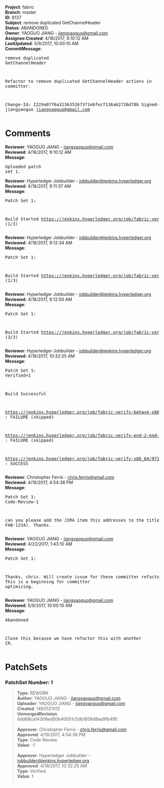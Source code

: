 <strong>Project</strong>: fabric</br><strong>Branch</strong>: master<br><strong>ID</strong>: 8137<br><strong>Subject</strong>: remove duplicated GetChannelHeader<br><strong>Status</strong>: ABANDONED<br><strong>Owner</strong>: YAOGUO JIANG - jiangyaoguo@gmail.com<br><strong>Assignee</strong>:<strong>Created</strong>: 4/18/2017, 9:10:12 AM<br><strong>LastUpdated</strong>: 5/9/2017, 10:00:10 AM<br><strong>CommitMessage</strong>:<br><pre>remove duplicated GetChannelHeader

Refactor to remove duplicated GetChannelHeader actions in
committer.

Change-Id: I229a0776a3136352673f1ebfecf136a62726d78b
Signed-off-by: jiangyaoguo <jiangyaoguo@gmail.com>
</pre><h1>Comments</h1><strong>Reviewer</strong>: YAOGUO JIANG - jiangyaoguo@gmail.com<br><strong>Reviewed</strong>: 4/18/2017, 9:10:12 AM<br><strong>Message</strong>: <pre>Uploaded patch set 1.</pre><strong>Reviewer</strong>: Hyperledger Jobbuilder - jobbuilder@jenkins.hyperledger.org<br><strong>Reviewed</strong>: 4/18/2017, 9:11:37 AM<br><strong>Message</strong>: <pre>Patch Set 1:

Build Started https://jenkins.hyperledger.org/job/fabric-verify-behave-x86_64/3787/ (1/3)</pre><strong>Reviewer</strong>: Hyperledger Jobbuilder - jobbuilder@jenkins.hyperledger.org<br><strong>Reviewed</strong>: 4/18/2017, 9:12:34 AM<br><strong>Message</strong>: <pre>Patch Set 1:

Build Started https://jenkins.hyperledger.org/job/fabric-verify-x86_64/9719/ (2/3)</pre><strong>Reviewer</strong>: Hyperledger Jobbuilder - jobbuilder@jenkins.hyperledger.org<br><strong>Reviewed</strong>: 4/18/2017, 9:12:50 AM<br><strong>Message</strong>: <pre>Patch Set 1:

Build Started https://jenkins.hyperledger.org/job/fabric-verify-end-2-end-x86_64/1254/ (3/3)</pre><strong>Reviewer</strong>: Hyperledger Jobbuilder - jobbuilder@jenkins.hyperledger.org<br><strong>Reviewed</strong>: 4/18/2017, 10:32:25 AM<br><strong>Message</strong>: <pre>Patch Set 1: Verified+1

Build Successful 

https://jenkins.hyperledger.org/job/fabric-verify-behave-x86_64/3787/ : FAILURE (skipped)

https://jenkins.hyperledger.org/job/fabric-verify-end-2-end-x86_64/1254/ : FAILURE (skipped)

https://jenkins.hyperledger.org/job/fabric-verify-x86_64/9719/ : SUCCESS</pre><strong>Reviewer</strong>: Christopher Ferris - chris.ferris@gmail.com<br><strong>Reviewed</strong>: 4/19/2017, 4:54:38 PM<br><strong>Message</strong>: <pre>Patch Set 1: Code-Review-1

can you please add the JIRA item this addresses to the title (eg. FAB-1234). Thanks.</pre><strong>Reviewer</strong>: YAOGUO JIANG - jiangyaoguo@gmail.com<br><strong>Reviewed</strong>: 4/22/2017, 1:43:10 AM<br><strong>Message</strong>: <pre>Patch Set 1:

Thanks, chris. Will create issue for these committer refactor later. This is a beginning for committer optimizing.</pre><strong>Reviewer</strong>: YAOGUO JIANG - jiangyaoguo@gmail.com<br><strong>Reviewed</strong>: 5/9/2017, 10:00:10 AM<br><strong>Message</strong>: <pre>Abandoned

Close this because we have refactor this with another CR.</pre><h1>PatchSets</h1><h3>PatchSet Number: 1</h3><blockquote><strong>Type</strong>: REWORK<br><strong>Author</strong>: YAOGUO JIANG - jiangyaoguo@gmail.com<br><strong>Uploader</strong>: YAOGUO JIANG - jiangyaoguo@gmail.com<br><strong>Created</strong>: 1492521012<br><strong>UnmergedRevision</strong>: 6dd68ca14308ed50b40051c5db1858d8aa9fb495<br><br><strong>Approver</strong>: Christopher Ferris - chris.ferris@gmail.com<br><strong>Approved</strong>: 4/19/2017, 4:54:38 PM<br><strong>Type</strong>: Code-Review<br><strong>Value</strong>: -1<br><br><strong>Approver</strong>: Hyperledger Jobbuilder - jobbuilder@jenkins.hyperledger.org<br><strong>Approved</strong>: 4/18/2017, 10:32:25 AM<br><strong>Type</strong>: Verified<br><strong>Value</strong>: 1<br><br></blockquote>